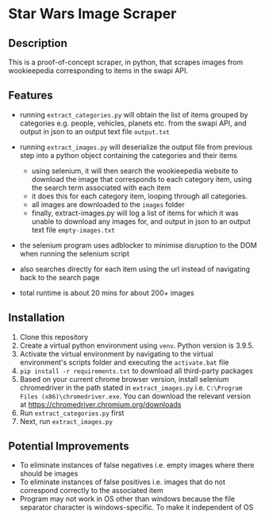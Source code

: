 # Star Wars Image Scraper

## Description

This is a proof-of-concept scraper, in python, that scrapes images from wookieepedia corresponding to items in the swapi API.

## Features

- running `extract_categories.py` will obtain the list of items grouped by categories e.g. people, vehicles, planets etc. from the swapi API, and output in json to an output text file `output.txt`

- running `extract_images.py` will deserialize the output file from previous step into a python object containing the categories and their items
  - using selenium, it will then search the wookieepedia website to download the image that corresponds to each category item, using the search term associated with each item
  - it does this for each category item, looping through all categories. 
  - all images are downloaded to the `images` folder
  - finally, extract-images.py will log a list of items for which it was unable to download any images for, and output in json to an output text file `empty-images.txt` 

- the selenium program uses adblocker to minimise disruption to the DOM when running the selenium script
- also searches directly for each item using the url instead of navigating back to the search page
- total runtime is about 20 mins for about 200+ images

## Installation

1. Clone this repository
2. Create a virtual python environment using `venv`. Python version is 3.9.5.
3. Activate the virtual environment by navigating to the virtual environment's scripts folder and executing the `activate.bat` file
4. `pip install -r requirements.txt` to download all third-party packages
5. Based on your current chrome browser version, install selenium chromedriver in the path stated in `extract_images.py` i.e. `C:\Program Files (x86)\chromedriver.exe`. You can download the relevant version at https://chromedriver.chromium.org/downloads
6. Run `extract_categories.py` first
7. Next, run `extract_images.py`

## Potential Improvements 

- To eliminate instances of false negatives i.e. empty images where there should be images 
- To eliminate instances of false positives i.e. images that do not correspond correctly to the associated item
- Program may not work in OS other than windows because the file separator character is windows-specific. To make it independent of OS

